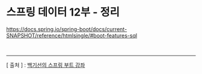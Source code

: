 스프링 데이터 12부 - 정리
===

https://docs.spring.io/spring-boot/docs/current-SNAPSHOT/reference/htmlsingle/#boot-features-sql

<br/>

---
[ 출처 ] : [백기선의 스프링 부트 강좌](https://www.inflearn.com/course/%EC%8A%A4%ED%94%84%EB%A7%81%EB%B6%80%ED%8A%B8/)
